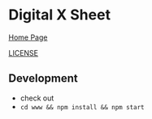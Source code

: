 # Digital X Sheet


[Home Page](http://x-sheet.hyperspace.media/)


[LICENSE](/LICENSE)

## Development
  * check out
  * `cd www && npm install && npm start`